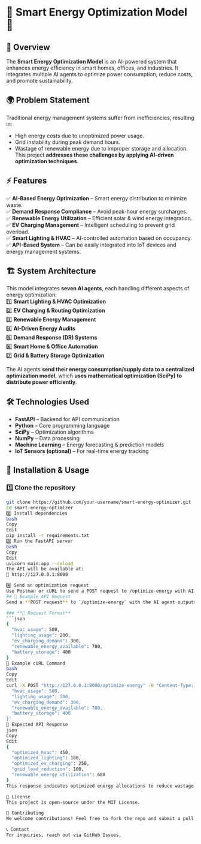 # 🔋 Smart Energy Optimization Model 🚀

## 📌 Overview
The **Smart Energy Optimization Model** is an AI-powered system that enhances energy efficiency in smart homes, offices, and industries. It integrates multiple AI agents to optimize power consumption, reduce costs, and promote sustainability.  

## 🌍 Problem Statement  
Traditional energy management systems suffer from inefficiencies, resulting in:  
- High energy costs due to unoptimized power usage.  
- Grid instability during peak demand hours.  
- Wastage of renewable energy due to improper storage and allocation.  
This project **addresses these challenges by applying AI-driven optimization techniques**.

## ⚡ Features  
✅ **AI-Based Energy Optimization** – Smart energy distribution to minimize waste.  
✅ **Demand Response Compliance** – Avoid peak-hour energy surcharges.  
✅ **Renewable Energy Utilization** – Efficient solar & wind energy integration.  
✅ **EV Charging Management** – Intelligent scheduling to prevent grid overload.  
✅ **Smart Lighting & HVAC** – AI-controlled automation based on occupancy.  
✅ **API-Based System** – Can be easily integrated into IoT devices and energy management systems.  

## 🏗️ System Architecture  
This model integrates **seven AI agents**, each handling different aspects of energy optimization:  
1️⃣ **Smart Lighting & HVAC Optimization**  
2️⃣ **EV Charging & Routing Optimization**  
3️⃣ **Renewable Energy Management**  
4️⃣ **AI-Driven Energy Audits**  
5️⃣ **Demand Response (DR) Systems**  
6️⃣ **Smart Home & Office Automation**  
7️⃣ **Grid & Battery Storage Optimization**  

The AI agents **send their energy consumption/supply data to a centralized optimization model**, which **uses mathematical optimization (SciPy) to distribute power efficiently**.  

## 🛠️ Technologies Used  
- **FastAPI** – Backend for API communication  
- **Python** – Core programming language  
- **SciPy** – Optimization algorithms  
- **NumPy** – Data processing  
- **Machine Learning** – Energy forecasting & prediction models  
- **IoT Sensors (optional)** – For real-time energy tracking  

## 🚀 Installation & Usage  
### 1️⃣ Clone the repository  
```bash
git clone https://github.com/your-username/smart-energy-optimizer.git
cd smart-energy-optimizer
2️⃣ Install dependencies
bash
Copy
Edit
pip install -r requirements.txt
3️⃣ Run the FastAPI server
bash
Copy
Edit
uvicorn main:app --reload
The API will be available at:
📍 http://127.0.0.1:8000

4️⃣ Send an optimization request
Use Postman or cURL to send a POST request to /optimize-energy with AI agent outputs:
## 🚀 Example API Request  
Send a **POST request** to `/optimize-energy` with the AI agent outputs in JSON format.  

### **🔹 Request Format**  
```json
{
  "hvac_usage": 500,
  "lighting_usage": 200,
  "ev_charging_demand": 300,
  "renewable_energy_available": 700,
  "battery_storage": 400
}
🔹 Example cURL Command
bash
Copy
Edit
curl -X POST "http://127.0.0.1:8000/optimize-energy" -H "Content-Type: application/json" -d '{
  "hvac_usage": 500,
  "lighting_usage": 200,
  "ev_charging_demand": 300,
  "renewable_energy_available": 700,
  "battery_storage": 400
}'
🔹 Expected API Response
json
Copy
Edit
{
  "optimized_hvac": 450,
  "optimized_lighting": 180,
  "optimized_ev_charging": 250,
  "grid_load_reduction": 100,
  "renewable_energy_utilization": 680
}
This response indicates optimized energy allocations to reduce wastage while ensuring efficiency.

📜 License
This project is open-source under the MIT License.

🤝 Contributing
We welcome contributions! Feel free to fork the repo and submit a pull request.

📞 Contact
For inquiries, reach out via GitHub Issues.
